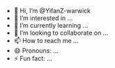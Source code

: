 - 👋 Hi, I’m @YifanZ-warwick
- 👀 I’m interested in ...
- 🌱 I’m currently learning ...
- 💞️ I’m looking to collaborate on ...
- 📫 How to reach me ...
- 😄 Pronouns: ...
- ⚡ Fun fact: ...

<!---
YifanZ-warwick/YifanZ-warwick is a ✨ special ✨ repository because its `README.md` (this file) appears on your GitHub profile.
You can click the Preview link to take a look at your changes.
--->
